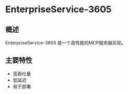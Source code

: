 # EnterpriseService-3605

## 概述

EnterpriseService-3605 是一个高性能的MCP服务器实现。

## 主要特性

- 高吞吐量
- 低延迟
- 易于部署

